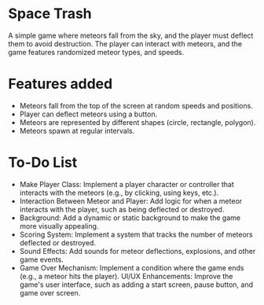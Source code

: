# Space Trash
A simple game where meteors fall from the sky, and the player must deflect them to avoid destruction. The player can interact with meteors, and the game features randomized meteor types, and speeds.

# Features added
* Meteors fall from the top of the screen at random speeds and positions.
* Player can deflect meteors using a button.
* Meteors are represented by different shapes (circle, rectangle, polygon).
* Meteors spawn at regular intervals.

# To-Do List
* Make Player Class: Implement a player character or controller that interacts with the meteors (e.g., by clicking, using keys, etc.).
* Interaction Between Meteor and Player: Add logic for when a meteor interacts with the player, such as being deflected or destroyed.
* Background: Add a dynamic or static background to make the game more visually appealing.
* Scoring System: Implement a system that tracks the number of meteors deflected or destroyed.
* Sound Effects: Add sounds for meteor deflections, explosions, and other game events.
* Game Over Mechanism: Implement a condition where the game ends (e.g., a meteor hits the player).
UI/UX Enhancements: Improve the game's user interface, such as adding a start screen, pause button, and game over screen.